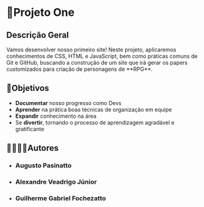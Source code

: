 <h1>🧩Projeto One</h1>

<h2>Descrição Geral</h2>
Vamos desenvolver nosso primeiro site!
Neste projeto, aplicaremos conhecimentos de CSS, HTML e JavaScript, bem como práticas comuns de Git e GitHub, buscando a construção de um site que irá gerar os papers customizados para criação de personagens de **RPG**.

<h2>💎Objetivos</h2>

* **Documentar** nosso progresso como Devs
* **Aprender** na prática boas técnicas de organização em equipe
* **Expandir** conhecimento na área
* Se **divertir**, tornando o processo de aprendizagem agradável e gratificante


<h2>🫱🏼‍🫲🏽Autores</h2>	  

- <h3>Augusto Pasinatto</h3>

- <h3>Alexandre Veadrigo Júnior</h3>

- <h3>Guilherme Gabriel Fochezatto</h3>

